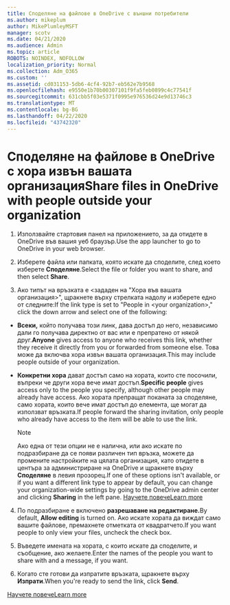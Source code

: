 ```yaml
---
title: Споделяне на файлове в OneDrive с външни потребители
ms.author: mikeplum
author: MikePlumleyMSFT
manager: scotv
ms.date: 04/21/2020
ms.audience: Admin
ms.topic: article
ROBOTS: NOINDEX, NOFOLLOW
localization_priority: Normal
ms.collection: Adm_O365
ms.custom: ''
ms.assetid: cd031153-5db6-4cf4-92b7-eb562e7b9568
ms.openlocfilehash: e9550e1b70b00307101f9fa5feb0899c4c77541f
ms.sourcegitcommit: 631cbb5f03e5371f0995e976536d24e9d13746c3
ms.translationtype: MT
ms.contentlocale: bg-BG
ms.lasthandoff: 04/22/2020
ms.locfileid: "43742320"
---
```

# <a name="share-files-in-onedrive-with-people-outside-your-organization"></a><span data-ttu-id="44a2a-102">Споделяне на файлове в OneDrive с хора извън вашата организация</span><span class="sxs-lookup"><span data-stu-id="44a2a-102">Share files in OneDrive with people outside your organization</span></span>

1. <span data-ttu-id="44a2a-103">Използвайте стартовия панел на приложението, за да отидете в OneDrive във вашия уеб браузър.</span><span class="sxs-lookup"><span data-stu-id="44a2a-103">Use the app launcher to go to OneDrive in your web browser.</span></span> 
    
2. <span data-ttu-id="44a2a-104">Изберете файла или папката, която искате да споделите, след което изберете **Споделяне**.</span><span class="sxs-lookup"><span data-stu-id="44a2a-104">Select the file or folder you want to share, and then select **Share**.</span></span> 
    
3. <span data-ttu-id="44a2a-105">Ако типът на връзката е \<зададен на "Хора във вашата организация\>", щракнете върху стрелката надолу и изберете едно от следните:</span><span class="sxs-lookup"><span data-stu-id="44a2a-105">If the link type is set to "People in \<your organization\>," click the down arrow and select one of the following:</span></span> 
    
  - <span data-ttu-id="44a2a-106">**Всеки,** който получава този линк, дава достъп до него, независимо дали го получава директно от вас или е препратено от някой друг.</span><span class="sxs-lookup"><span data-stu-id="44a2a-106">**Anyone** gives access to anyone who receives this link, whether they receive it directly from you or forwarded from someone else.</span></span> <span data-ttu-id="44a2a-107">Това може да включва хора извън вашата организация.</span><span class="sxs-lookup"><span data-stu-id="44a2a-107">This may include people outside of your organization.</span></span> 
    
  - <span data-ttu-id="44a2a-108">**Конкретни хора** дават достъп само на хората, които сте посочили, въпреки че други хора вече имат достъп.</span><span class="sxs-lookup"><span data-stu-id="44a2a-108">**Specific people** gives access only to the people you specify, although other people may already have access.</span></span> <span data-ttu-id="44a2a-109">Ако хората препращат поканата за споделяне, само хората, които вече имат достъп до елемента, ще могат да използват връзката.</span><span class="sxs-lookup"><span data-stu-id="44a2a-109">If people forward the sharing invitation, only people who already have access to the item will be able to use the link.</span></span> 
    
    > [!NOTE]
    > <span data-ttu-id="44a2a-110">Ако една от тези опции не е налична, или ако искате по подразбиране да се появи различен тип връзка, можете да промените настройките на цялата организация, като отидете в центъра за администриране на OneDrive и щракнете върху **Споделяне** в левия прозорец.</span><span class="sxs-lookup"><span data-stu-id="44a2a-110">If one of these options isn't available, or if you want a different link type to appear by default, you can change your organization-wide settings by going to the OneDrive admin center and clicking **Sharing** in the left pane.</span></span> [<span data-ttu-id="44a2a-111">Научете повече</span><span class="sxs-lookup"><span data-stu-id="44a2a-111">Learn more</span></span>](https://go.microsoft.com/fwlink/?linkid=871961)
  
4. <span data-ttu-id="44a2a-112">По подразбиране е включено **разрешаване на редактиране.**</span><span class="sxs-lookup"><span data-stu-id="44a2a-112">By default, **Allow editing** is turned on.</span></span> <span data-ttu-id="44a2a-113">Ако искате хората да виждат само вашите файлове, премахнете отметката от квадратчето.</span><span class="sxs-lookup"><span data-stu-id="44a2a-113">If you want people to only view your files, uncheck the check box.</span></span> 
    
5. <span data-ttu-id="44a2a-114">Въведете имената на хората, с които искате да споделите, и съобщение, ако желаете.</span><span class="sxs-lookup"><span data-stu-id="44a2a-114">Enter the names of the people you want to share with and a message, if you want.</span></span>
    
6. <span data-ttu-id="44a2a-115">Когато сте готови да изпратите връзката, щракнете върху **Изпрати**.</span><span class="sxs-lookup"><span data-stu-id="44a2a-115">When you're ready to send the link, click **Send**.</span></span> 
    
[<span data-ttu-id="44a2a-116">Научете повече</span><span class="sxs-lookup"><span data-stu-id="44a2a-116">Learn more</span></span>](https://go.microsoft.com/fwlink/?linkid=871861)
  

